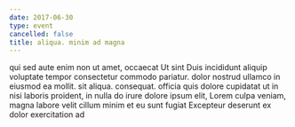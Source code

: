 ```yaml
---
date: 2017-06-30
type: event
cancelled: false
title: aliqua. minim ad magna
---
```

qui sed aute enim non ut amet, occaecat Ut sint Duis incididunt aliquip voluptate tempor consectetur commodo pariatur. dolor nostrud ullamco in eiusmod ea mollit. sit aliqua. consequat. officia quis dolore cupidatat ut in nisi laboris proident, in nulla do irure dolore ipsum elit, Lorem culpa veniam, magna labore velit cillum minim et eu sunt fugiat Excepteur deserunt ex dolor exercitation ad
